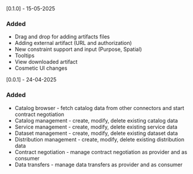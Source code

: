 [0.1.0] - 15-05-2025

### Added

- Drag and drop for adding artifacts files
- Adding external artifact (URL and authorization)
- New constraint support and input (Purpose, Spatial)
- Tooltips
- View downloaded artifact
- Cosmetic UI changes

[0.0.1] - 24-04-2025

### Added

- Catalog browser - fetch catalog data from other connectors and start contract negotiation
- Catalog management - create, modify, delete existing catalog data
- Service management - create, modify, delete existing service data
- Dataset management - create, modify, delete existing dataset data
- Distribution management - create, modify, delete existing distribution data
- Contract negotiation - manage contract negotiation as provider and as consumer
- Data transfers - manage data transfers as provider and as consumer
